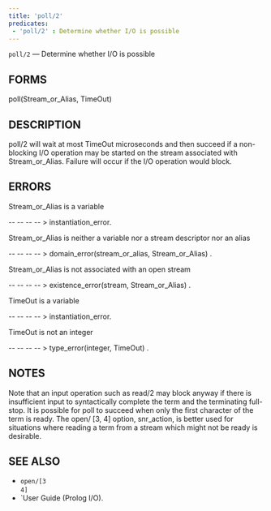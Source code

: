 ```yaml
---
title: 'poll/2'
predicates:
 - 'poll/2' : Determine whether I/O is possible
---
```

`poll/2` — Determine whether I/O is possible


## FORMS

poll(Stream_or_Alias, TimeOut)


## DESCRIPTION

poll/2 will wait at most TimeOut microseconds and then succeed if a non-blocking I/O operation may be started on the stream associated with Stream_or_Alias. Failure will occur if the I/O operation would block.


## ERRORS

Stream_or_Alias is a variable

-- -- -- -- &gt; instantiation_error.

Stream_or_Alias is neither a variable nor a stream descriptor nor an alias

-- -- -- -- &gt; domain_error(stream_or_alias, Stream_or_Alias) .

Stream_or_Alias is not associated with an open stream

-- -- -- -- &gt; existence_error(stream, Stream_or_Alias) .

TimeOut is a variable

-- -- -- -- &gt; instantiation_error.

TimeOut is not an integer

-- -- -- -- &gt; type_error(integer, TimeOut) .


## NOTES

Note that an input operation such as read/2 may block anyway if there is insufficient input to syntactically complete the term and the terminating full-stop. It is possible for poll to succeed when only the first character of the term is ready. The open/ [3, 4] option, snr_action, is better used for situations where reading a term from a stream which might not be ready is desirable.


## SEE ALSO

- `open/[3`  
`4]`
- `User Guide (Prolog I/O).
